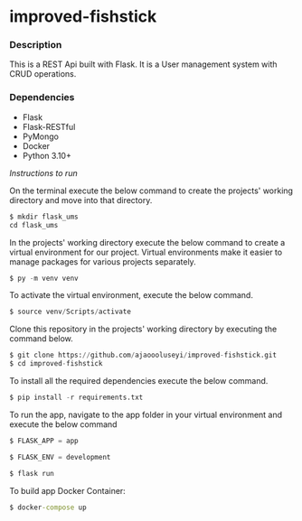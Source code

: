 # improved-fishstick

### Description
This is a REST Api built with Flask. It is a User management system with CRUD operations.

### Dependencies
* Flask
* Flask-RESTful
* PyMongo
* Docker
* Python 3.10+

_Instructions to run_

On the terminal execute the below command to create the projects' working directory and move into that directory.
 
```python
$ mkdir flask_ums
cd flask_ums
```

In the projects' working directory execute the below command to create a virtual environment for our project. Virtual environments make it easier to manage packages for various projects separately.

 
```python
$ py -m venv venv
```

To activate the virtual environment, execute the below command.

```python
$ source venv/Scripts/activate
```
Clone this repository in the projects' working directory by executing the command below.

```python
$ git clone https://github.com/ajaoooluseyi/improved-fishstick.git
$ cd improved-fishstick
```

To install all the required dependencies execute the below command.

```python
$ pip install -r requirements.txt
```

To run the app, navigate to the app folder in your virtual environment and execute the below command
```python
$ FLASK_APP = app

$ FLASK_ENV = development

$ flask run 
```
To build app Docker Container:
```cmd
$ docker-compose up
```

